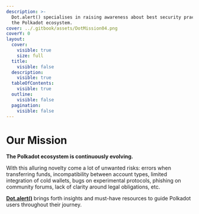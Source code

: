 ```yaml
---
description: >-
  Dot.alert() specialises in raising awareness about best security practices for
  the Polkadot ecosystem.
cover: ../.gitbook/assets/DotMission04.png
coverY: 0
layout:
  cover:
    visible: true
    size: full
  title:
    visible: false
  description:
    visible: true
  tableOfContents:
    visible: true
  outline:
    visible: false
  pagination:
    visible: false
---
```


# Our Mission

**The Polkadot ecosystem is continuously evolving.**&#x20;

With this alluring novelty come a lot of unwanted risks: errors when transferring funds, incompatibility between account types, limited integration of cold wallets, bugs on experimental protocols, phishing on community forums, lack of clarity around legal obligations, etc.

[**Dot.alert()**](../) brings forth insights and must-have resources to guide Polkadot users throughout their journey.


